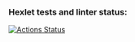 ### Hexlet tests and linter status:
[![Actions Status](https://github.com/aarks-qa/frontend-project-lvl1/workflows/hexlet-check/badge.svg)](https://github.com/aarks-qa/frontend-project-lvl1/actions)